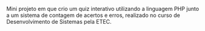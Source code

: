 Mini projeto em que crio um quiz interativo utilizando a linguagem PHP junto a um sistema de contagem de acertos e erros, realizado no curso de Desenvolvimento de Sistemas pela ETEC.

